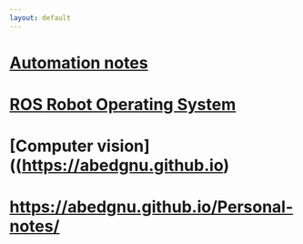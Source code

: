 ```yaml
---
layout: default
---
```


# [Automation notes](https://abedgnu.github.io/Automation-Notes/)

# [ROS Robot Operating System](https://abedgnu.github.io/Notes-ROS/)

# [Computer vision]((https://abedgnu.github.io)

# https://abedgnu.github.io/Personal-notes/